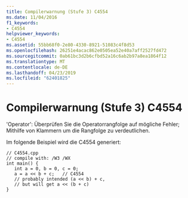 ```yaml
---
title: Compilerwarnung (Stufe 3) C4554
ms.date: 11/04/2016
f1_keywords:
- C4554
helpviewer_keywords:
- C4554
ms.assetid: 55bb68f0-2e80-4330-8921-51083c4f8d53
ms.openlocfilehash: 26251e4acac862e0505ea52e40a7aff2527fd472
ms.sourcegitcommit: 0ab61bc3d2b6cfbd52a16c6ab2b97a8ea1864f12
ms.translationtype: MT
ms.contentlocale: de-DE
ms.lasthandoff: 04/23/2019
ms.locfileid: "62401825"
---
```

# <a name="compiler-warning-level-3-c4554"></a>Compilerwarnung (Stufe 3) C4554

'Operator': Überprüfen Sie die Operatorrangfolge auf mögliche Fehler; Mithilfe von Klammern um die Rangfolge zu verdeutlichen.

Im folgende Beispiel wird die C4554 generiert:

```
// C4554.cpp
// compile with: /W3 /WX
int main() {
   int a = 0, b = 0, c = 0;
   a = a << b + c;   // C4554
   // probably intended (a << b) + c,
   // but will get a << (b + c)
}
```
